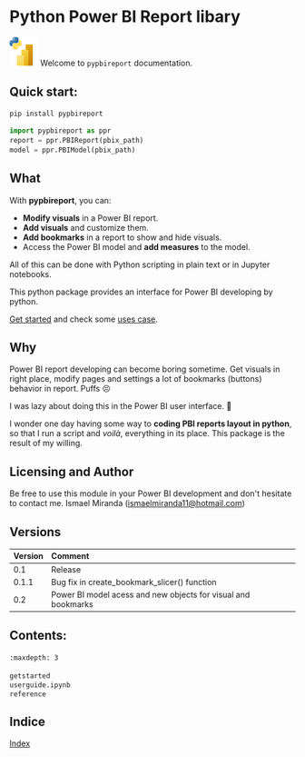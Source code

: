 <!-- .. pypbireport documentation master file, created by
   sphinx-quickstart on Sat Oct 14 18:01:54 2023.
   You can adapt this file completely to your liking, but it should at least
   contain the root `toctree` directive. -->



# Python Power BI Report libary

<img src="./_static/icon.png" alt="image" width="10%" height="auto"></img>
Welcome to `pypbireport` documentation.  

## Quick start:

```
pip install pypbireport
```
```python
import pypbireport as ppr
report = ppr.PBIReport(pbix_path)
model = ppr.PBIModel(pbix_path)
```

## What

With **pypbireport**, you can:  
- **Modify visuals** in a Power BI report. 
- **Add visuals** and customize them. 
- **Add bookmarks** in a report to show and hide visuals. 
- Access the Power BI model and **add measures** to the model.  

All of this can be done with Python scripting in plain text or in Jupyter notebooks.

This python package provides an interface for Power BI developing by python.

[Get started](#getstarted) and check some [uses case](#userguide).

## Why

Power BI report developing can become boring sometime. Get visuals in right place, modify pages and settings a lot of bookmarks (buttons) behavior in report. Puffs 😣  

I was lazy about doing this in the Power BI user interface. 🦥

I wonder one day having some way to **coding PBI reports layout in python**, so that I run a script and *voilà*, everything in its place. This package is the result of my willing.

## Licensing and Author 

Be free to use this module in your Power BI development and don't hesitate to contact me. Ismael Miranda (<ismaelmiranda11@hotmail.com>)

## Versions

| Version | Comment                                                       |
| :------ | :------------------------------------------------------------ |
| 0.1     | Release                                                       |
| 0.1.1   | Bug fix in create_bookmark_slicer() function                  |
| 0.2     | Power BI model acess and new objects for visual and bookmarks |


## Contents:

```{toctree}
:maxdepth: 3

getstarted
userguide.ipynb
reference
```

Indice
--------

[Index](#genindex)